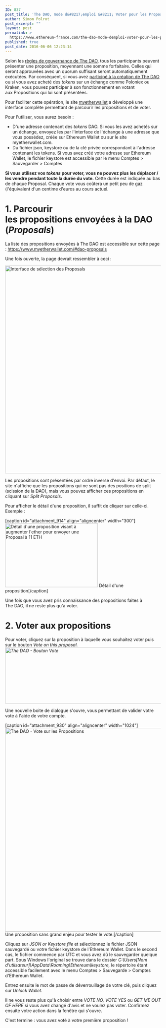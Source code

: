 ```yaml
---
ID: 837
post_title: 'The DAO, mode d&#8217;emploi &#8211; Voter pour les Propositions'
author: Simon Polrot
post_excerpt: ""
layout: post
permalink: >
  https://www.ethereum-france.com/the-dao-mode-demploi-voter-pour-les-propositions/
published: true
post_date: 2016-06-06 12:23:14
---
```

Selon les <span style="text-decoration: underline;"><a href="https://www.ethereum-france.com/dao-kezako-comprendre-lorganisation-autonome-decentralisee/">règles de gouvernance de The DAO</a></span>, tous les participants peuvent présenter une proposition, moyennant une somme forfaitaire. Celles qui seront approuvées avec un quorum suffisant seront automatiquement exécutées. Par conséquent, si vous avez <span style="text-decoration: underline;"><a href="https://www.ethereum-france.com/fin-de-la-creation-de-the-dao/">participé à la création de The DAO</a></span> ou si vous avez acheté des <em>tokens</em> sur un échange comme Poloniex ou Kraken, vous pouvez participer à son fonctionnement en votant aux Propositions qui lui sont présentées.

Pour faciliter cette opération, le site <a href="https://www.myetherwallet.com/"><span style="text-decoration: underline;">myetherwallet</span></a> a développé une interface complète permettant de parcourir les propositions et de voter.

Pour l'utiliser, vous aurez besoin :
<ul>
 	<li>D'une adresse contenant des <em>tokens</em> DAO. Si vous les avez achetés sur un échange, envoyez les par l'interface de l'échange à une adresse que vous possédez, créée sur Ethereum Wallet ou sur le site myetherwallet.com.</li>
 	<li>Du fichier json, keystore ou de la clé privée correspondant à l'adresse contenant les tokens. Si vous avez créé votre adresse sur Ethereum Wallet, le fichier keystore est accessible par le menu Comptes &gt; Sauvegarder &gt; Comptes</li>
</ul>
<strong>Si vous utilisez vos <em>tokens</em> pour voter, vous ne pouvez plus les déplacer / les vendre pendant toute la durée du vote.</strong> Cette durée est indiquée au bas de chaque Proposal. Chaque vote vous coûtera un petit peu de gaz (l'équivalent d'un centime d'euros au cours actuel.
<h1>1. Parcourir les propositions envoyées à la DAO (<em>Proposals</em>)</h1>
La liste des propositions envoyées à The DAO est accessible sur cette page : <a href="https://www.myetherwallet.com/#dao-proposals" target="_blank">https://www.myetherwallet.com/#dao-proposals</a>

Une fois ouverte, la page devrait ressembler à ceci :

<img class="wp-image-913 size-full" src="https://www.ethereum-france.com/wp-content/uploads/2016/06/Capture-d’écran-2016-06-03-à-22.29.41.png" alt="Interface de sélection des Proposals" width="1179" height="670" />

Les propositions sont présentées par ordre inverse d'envoi. Par défaut, le site n'affiche que les propositions qui ne sont pas des positions de split (scission de la DAO), mais vous pouvez afficher ces propositions en cliquant sur <em>Split Proposals</em>.

Pour afficher le détail d'une proposition, il suffit de cliquer sur celle-ci. Exemple :

[caption id="attachment_914" align="aligncenter" width="300"]<img class="wp-image-914 size-medium" src="https://www.ethereum-france.com/wp-content/uploads/2016/06/Capture-d’écran-2016-05-31-à-23.03.21-300x206.png" alt="Détail d'une proposition visant à augmenter l'ether pour envoyer une Proposal à 11 ETH" width="300" height="206" /> Détail d'une proposition[/caption]

Une fois que vous avez pris connaissance des propositions faites à The DAO, il ne reste plus qu'à voter.
<h1>2. Voter aux propositions</h1>
Pour voter, cliquez sur la proposition à laquelle vous souhaitez voter puis sur le bouton <em>Vote on this proposal.<img class="aligncenter wp-image-929 size-large" src="https://www.ethereum-france.com/wp-content/uploads/2016/06/The-DAO-Bouton-Vote-1024x181.png" alt="The DAO - Bouton Vote" width="1024" height="181" /></em>

Une nouvelle boite de dialogue s'ouvre, vous permettant de valider votre vote à l'aide de votre compte.

[caption id="attachment_930" align="aligncenter" width="1024"]<img class="wp-image-930 size-large" src="https://www.ethereum-france.com/wp-content/uploads/2016/06/The-DAO-Vote-sur-les-Propositions-1024x657.png" alt="The DAO - Vote sur les Propositions" width="1024" height="657" /> Une proposition sans grand enjeu pour tester le vote.[/caption]

Cliquez sur <em>JSON or Keystore file</em> et sélectionnez le fichier JSON sauvegardé ou votre fichier keystore de l'Ethereum Wallet. Dans le second cas, le fichier commence par UTC et vous avez dû le sauvegarder quelque part. Sous Windows l'original se trouve dans le dossier <em>C:\Users\[Nom d'utlisateur]\AppData\Roaming\Ethereum\keystore, </em>le répertoire étant accessible facilement avec le menu Comptes &gt; Sauvegarde &gt; Comptes d'Ethereum Wallet.

Entrez ensuite le mot de passe de déverrouillage de votre clé, puis cliquez sur <em>Unlock Wallet</em>.

Il ne vous reste plus qu'à choisir entre <em>VOTE NO, VOTE YES </em>ou <em>GET ME OUT OF HERE</em> si vous avez changé d'avis et ne voulez pas voter. Confirmez ensuite votre action dans la fenêtre qui s'ouvre.

C'est termine : vous avez voté à votre première proposition !